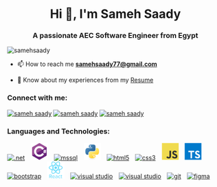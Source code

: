 <h1 align="center">Hi 👋, I'm Sameh Saady</h1>
<h3 align="center">A passionate AEC Software Engineer from Egypt</h3>

<p align="left"> <img src="https://komarev.com/ghpvc/?username=samehsaady&label=Profile%20views&color=0e75b6&style=flat" alt="samehsaady" /> </p>

- 📫 How to reach me **samehsaady77@gmail.com**

- 📄 Know about my experiences from my [Resume](https://drive.google.com/file/d/1UPy1F_oCGLnqjdRU9KmRgYEVD69-MrFD/view?usp=sharing)

<h3 align="left">Connect with me:</h3>
<p align="left">
    <!-- LinkedIn -->
    <a href="https://www.linkedin.com/in/sameh-saady-7580551a8/" target="blank">
        <img align="center" src="https://raw.githubusercontent.com/rahuldkjain/github-profile-readme-generator/master/src/images/icons/Social/linked-in-alt.svg" alt="sameh saady" height="30" width="40" /></a>
    <!-- Facebook -->
    <a href="https://www.facebook.com/samehsaady97/" target="blank">
        <img align="center" src="https://raw.githubusercontent.com/rahuldkjain/github-profile-readme-generator/master/src/images/icons/Social/facebook.svg" alt="sameh saady" height="30" width="40" /></a>
    <!-- Behance -->
    <a href="https://www.behance.net/samehsaady" target="blank">
        <img align="center" src="https://raw.githubusercontent.com/rahuldkjain/github-profile-readme-generator/master/src/images/icons/Social/behance.svg" alt="sameh saady" height="30" width="40" /></a>
</p>

<h3 align="left">Languages and Technologies:</h3>
<p align="left">
    <!-- .NET -->
    <a href="https://dotnet.microsoft.com/en-us/" target="_blank" rel="noreferrer">
        <img src="https://upload.wikimedia.org/wikipedia/commons/thumb/7/7d/Microsoft_.NET_logo.svg/1200px-Microsoft_.NET_logo.svg.png" alt=".net" height="40"/></a>
    <img width="6" />
    <!-- C# -->
    <a href="https://www.w3schools.com/cs/" target="_blank" rel="noreferrer">
        <img src="https://raw.githubusercontent.com/devicons/devicon/master/icons/csharp/csharp-original.svg" alt="csharp" height="40"/></a>
    <img width="6" />
    <!-- SQL Server -->
    <a href="https://www.microsoft.com/en-us/sql-server" target="_blank" rel="noreferrer">
        <img src="https://www.svgrepo.com/show/303229/microsoft-sql-server-logo.svg" alt="mssql" height="40"/></a>
    <img width="6" />
    <!-- Python -->
    <a href="https://www.python.org" target="_blank" rel="noreferrer">
        <img src="https://raw.githubusercontent.com/devicons/devicon/master/icons/python/python-original.svg" alt="python" height="40"/></a>
    <img width="6" />
    <!-- HTML5 -->
    <a href="https://www.w3.org/html/" target="_blank" rel="noreferrer">
        <img src="https://cdn.jsdelivr.net/gh/devicons/devicon/icons/html5/html5-original.svg" alt="html5" height="40"/></a>
    <img width="6" />
    <!-- CSS3 -->
    <a href="https://www.w3schools.com/css/" target="_blank" rel="noreferrer">
        <img src="https://cdn.jsdelivr.net/gh/devicons/devicon/icons/css3/css3-original.svg" alt="css3" height="40"/></a>
    <img width="6" />
    <!-- Javascript -->
    <a href="https://developer.mozilla.org/en-US/docs/Web/JavaScript" target="_blank" rel="noreferrer">
        <img src="https://raw.githubusercontent.com/devicons/devicon/master/icons/javascript/javascript-original.svg" alt="javascript" height="40"/></a>
    <img width="6" />
    <!-- Typescript -->
    <a href="https://www.typescriptlang.org/" target="_blank" rel="noreferrer">
        <img src="https://raw.githubusercontent.com/devicons/devicon/master/icons/typescript/typescript-original.svg" alt="typescript" height="40"/></a>
    <img width="6" />
    <!-- Bootstrap -->
    <a href="https://getbootstrap.com" target="_blank" rel="noreferrer">
        <img src="https://cdn.jsdelivr.net/gh/devicons/devicon/icons/bootstrap/bootstrap-original.svg" alt="bootstrap" height="40"/></a>
    <img width="6" />
    <!-- React -->
    <a href="https://reactjs.org/" target="_blank" rel="noreferrer">
        <img src="https://raw.githubusercontent.com/devicons/devicon/master/icons/react/react-original-wordmark.svg" alt="react" height="40"/></a>
    <img width="6" />
    <!-- Visual Studio -->
    <a href="https://visualstudio.microsoft.com/" target="_blank" rel="noreferrer">
        <img src="https://upload.wikimedia.org/wikipedia/commons/thumb/2/2c/Visual_Studio_Icon_2022.svg/1200px-Visual_Studio_Icon_2022.svg.png" alt="visual studio" height="40"/></a>
    <img width="6" />
    <!-- Visual Studio Code -->
    <a href="https://code.visualstudio.com/" target="_blank" rel="noreferrer">
        <img src="https://cdn.jsdelivr.net/gh/devicons/devicon/icons/vscode/vscode-original.svg" alt="visual studio" height="40"/></a>
    <img width="6" />
    <!-- Git -->
    <a href="https://git-scm.com/" target="_blank" rel="noreferrer">
        <img src="https://www.vectorlogo.zone/logos/git-scm/git-scm-icon.svg" alt="git" height="40"/></a>
    <img width="6" />
    <!-- Figma -->
    <a href="https://www.figma.com/" target="_blank" rel="noreferrer">
        <img src="https://www.vectorlogo.zone/logos/figma/figma-icon.svg" alt="figma" height="40"/></a>
</p>

<!-- <p><img align="left" src="https://github-readme-stats.vercel.app/api/top-langs?username=samehsaady&show_icons=true&locale=en&layout=compact" alt="samehsaady" /></p>

<p>&nbsp;<img align="center" src="https://github-readme-stats.vercel.app/api?username=samehsaady&show_icons=true&locale=en" alt="samehsaady" /></p>

<p><img align="center" src="https://github-readme-streak-stats.herokuapp.com/?user=samehsaady&" alt="samehsaady" /></p> -->
